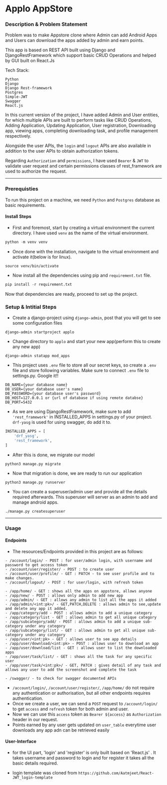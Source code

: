 # Applo AppStore

### Description & Problem Statement

Problem was to make Appstore clone where Admin can add Android Apps and Users can download the apps added by admin 
and earn points.

This app is based on REST API built using Django and DjangoRestFramework which support basic CRUD Operations and 
helped by GUI built on React.Js

Tech Stack:
```
Python
Django
Django Rest-framework
Postgres
Simple-JWT
Swagger
React.js
```

In this current version of the project, I have added Admin and User entities, for which multiple APIs 
are built to perform tasks like CRUD Operations, Adding Application, Updating Application, User registration, 
Downloading app, viewing 
apps, completing downloading task, and profile management respectively.

Alongside the user APIs, the `login` and `logout` APIs are also available in addition to the user APIs to obtain 
authorization tokens.

Regarding `Authorization` and `permissions`, I have used `Bearer` & `JWT` to validate user request and certain 
permissions classes of rest_framework are used to authorize the request.

---

### Prerequisties
To run this project on a machine, we need `Python` and `Postgres` database as basic requirements.

#### Install Steps
- First and foremost, start by creating a virtual environment the current directory. I have used `venv` as the name 
  of the virtual environment.
```python
python -m venv venv
```
- Once done with the installation, navigate to the virtual environment and activate it(below is for linux).
```shell
source venv/bin/activate
```
- Now install all the dependencies using pip and `requirement.txt` file.
```python
pip install -r requirement.txt
```

Now that dependencies are ready, proceed to set up the project.

### Setup & Intitial Steps

- Create a django-project using `django-admin`, post that you will get to see some  configuration files
```shell
django-admin startproject applo
```
- Change directory to `applo` and start your new app(perform this to create any new app)
```shell
django-admin statapp mod_apps
```

- This project uses `.env` file to store all our secret keys, so create a `.env` file and store following variables. 
  Make sure to connect `.env` file to settings.py. Google it!!
```.dotenv
DB_NAME={your database name}
DB_USER={your database user's name}
DB_PASSWORD={your database user's password}
DB_HOST=127.0.0.1 or {url of database if using remote databse}
DB_PORT=5432
```

- As we are using DjangoRestFramework, make sure to add `'rest_framework'` in INSTALLED_APPS in settings.py of your 
  project. `drf-yasg` is used for using swagger, do add it to.
```python
INSTALLED_APPS = [
    'drf_yasg',
    'rest_framework',
]
```

- After this is done, we migrate our model
```shell
python3 manage.py migrate
```

- Now that migration is done, we are ready to run our application

```shell
python3 manage.py runserver
```

- You can create a superuser/admin user and provide all the details required afterwards. This superuser will server as an admin to add and manage android apps.
```shell
./manage.py createsuperuser 
```
---

### Usage

#### Endpoints

- The resources/Endpoints provided in this project are as follows: 
```
- /account/login/ - POST : for user/admin login, with username and password to get access token
- /account/user/register/ - POST : to create user
- /account/user/profile/ - GET : PATCH - to see user profile and to make changes.
- /account/logout/ - POST : for user/login, with refresh token

- /app/home/ - GET : shows all the apps on appstore, allows anyone
- /app/new/ - POST : allows only admin to add new app
- /app/admin/ - GET : allows any admin to list all the apps it added
- /app/admin/<int:pk>/ - GET,PATCH,DELETE : allows admin to see,update and delete any app it added.
- /app/category/add - POST : allows admin to add a unique category
- /app/category/list - GET : allows admin to get all unique category
- /app/subcategory/add/ - POST : allows admin to add a unique sub-category under any category
- /app/subcategory/list/ - GET : allows admin to get all unique sub-category under any category
- /app/user/<int:pk> - GET : allows user to see app details
- /app/user/download/<int:pk> - POST : allows user to download an app
- /app/user/download/list - GET : allows user to list the downloaded apps
- /app/user/task/list/ - GET : shows all the task for any specific user
- /app/user/task/<int:pk>/ - GET, PATCH : gives detail of any task and allows any user to add the screenshot and complete the task

- /swagger/ - to check for swagger documented APIs

```

- `/account/login/`, `/account/user/register/`, `/app/home/` do not require any authentication or authorisation, but all other endpoints requires authentication.
- Once we create a user, we can send a `POST` request to `/account/login/` to get `access` and `refresh` token for both admin and user.
- Now we can use this `access` token as `Bearer ${access}` as `Authorization` header in our request.
- Points earned by any user gets updated on `user_table` everytime user downloads any app adn can be retrieved easily

#### User-Interface

- for the UI part, 'login' and 'register' is only built based on 'React.js' . It takes username and password to login and for register it takes all the basic details required.

- login template was cloned from `https://github.com/Aatmjeet/React-JWT_login-template`



